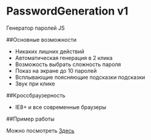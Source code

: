PasswordGeneration v1
================
Генератор паролей JS

##Основные возможности

 - Никаких лишних действий
 - Автоматическая генерация в 2 клика
 - Возможость выбрать сложность пароля
 - Показ на экране до 10 паролей
 - Всплывающие поясняющие подсказки подсказки
 - Звук при клике


##Кроссбраузерность

 - IE8+ и все современные браузеры

##Пример работы

Можно посмотреть <a href="http://dd.web-ulyanov.ru/PasswordGeneration ">Здесь</a>
